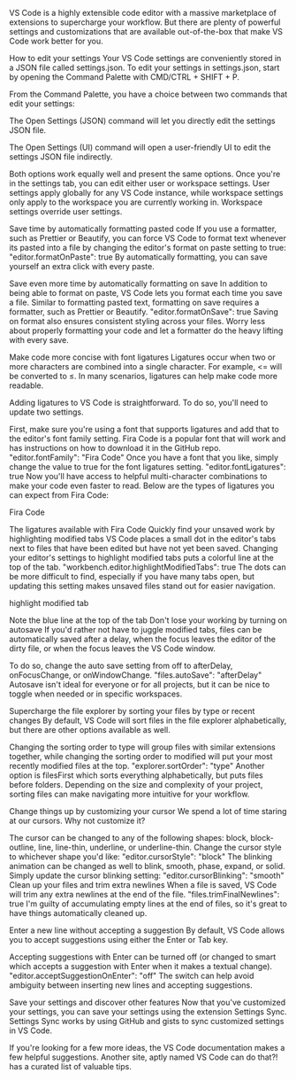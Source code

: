 VS Code is a highly extensible code editor with a massive marketplace of extensions to supercharge your workflow. But there are plenty of powerful settings and customizations that are available out-of-the-box that make VS Code work better for you.

How to edit your settings
Your VS Code settings are conveniently stored in a JSON file called settings.json. To edit your settings in settings.json, start by opening the Command Palette with CMD/CTRL + SHIFT + P.

From the Command Palette, you have a choice between two commands that edit your settings:

The Open Settings (JSON) command will let you directly edit the settings JSON file.

The Open Settings (UI) command will open a user-friendly UI to edit the settings JSON file indirectly.

Both options work equally well and present the same options. Once you're in the settings tab, you can edit either user or workspace settings. User settings apply globally for any VS Code instance, while workspace settings only apply to the workspace you are currently working in. Workspace settings override user settings.

Save time by automatically formatting pasted code
If you use a formatter, such as Prettier or Beautify, you can force VS Code to format text whenever its pasted into a file by changing the editor's format on paste setting to true:
"editor.formatOnPaste": true
By automatically formatting, you can save yourself an extra click with every paste.

Save even more time by automatically formatting on save
In addition to being able to format on paste, VS Code lets you format each time you save a file. Similar to formatting pasted text, formatting on save requires a formatter, such as Prettier or Beautify.
"editor.formatOnSave": true
Saving on format also ensures consistent styling across your files. Worry less about properly formatting your code and let a formatter do the heavy lifting with every save.

Make code more concise with font ligatures
Ligatures occur when two or more characters are combined into a single character. For example, <= will be converted to ≤. In many scenarios, ligatures can help make code more readable.

Adding ligatures to VS Code is straightforward. To do so, you'll need to update two settings.

First, make sure you're using a font that supports ligatures and add that to the editor's font family setting. Fira Code is a popular font that will work and has instructions on how to download it in the GitHub repo.
"editor.fontFamily": "Fira Code"
Once you have a font that you like, simply change the value to true for the font ligatures setting.
"editor.fontLigatures": true
Now you'll have access to helpful multi-character combinations to make your code even faster to read. Below are the types of ligatures you can expect from Fira Code:

Fira Code

The ligatures available with Fira Code
Quickly find your unsaved work by highlighting modified tabs
VS Code places a small dot in the editor's tabs next to files that have been edited but have not yet been saved. Changing your editor's settings to highlight modified tabs puts a colorful line at the top of the tab.
"workbench.editor.highlightModifiedTabs": true
The dots can be more difficult to find, especially if you have many tabs open, but updating this setting makes unsaved files stand out for easier navigation.

highlight modified tab

Note the blue line at the top of the tab
Don't lose your working by turning on autosave
If you'd rather not have to juggle modified tabs, files can be automatically saved after a delay, when the focus leaves the editor of the dirty file, or when the focus leaves the VS Code window.

To do so, change the auto save setting from off to afterDelay, onFocusChange, or onWindowChange.
"files.autoSave": "afterDelay"
Autosave isn't ideal for everyone or for all projects, but it can be nice to toggle when needed or in specific workspaces.

Supercharge the file explorer by sorting your files by type or recent changes
By default, VS Code will sort files in the file explorer alphabetically, but there are other options available as well.

Changing the sorting order to type will group files with similar extensions together, while changing the sorting order to modified will put your most recently modified files at the top.
"explorer.sortOrder": "type"
Another option is filesFirst which sorts everything alphabetically, but puts files before folders. Depending on the size and complexity of your project, sorting files can make navigating more intuitive for your workflow.

Change things up by customizing your cursor
We spend a lot of time staring at our cursors. Why not customize it?

The cursor can be changed to any of the following shapes:
block, block-outline, line, line-thin, underline, or underline-thin. Change the cursor style to whichever shape you'd like:
"editor.cursorStyle": "block"
The blinking animation can be changed as well to blink, smooth, phase, expand, or solid. Simply update the cursor blinking setting:
"editor.cursorBlinking": "smooth"
Clean up your files and trim extra newlines
When a file is saved, VS Code will trim any extra newlines at the end of the file.
"files.trimFinalNewlines": true
I'm guilty of accumulating empty lines at the end of files, so it's great to have things automatically cleaned up.

Enter a new line without accepting a suggestion
By default, VS Code allows you to accept suggestions using either the Enter or Tab key.

Accepting suggestions with Enter can be turned off (or changed to smart which accepts a suggestion with Enter when it makes a textual change).
"editor.acceptSuggestionOnEnter": "off"
The switch can help avoid ambiguity between inserting new lines and accepting suggestions.

Save your settings and discover other features
Now that you've customized your settings, you can save your settings using the extension Settings Sync. Settings Sync works by using GitHub and gists to sync customized settings in VS Code.

If you're looking for a few more ideas, the VS Code documentation makes a few helpful suggestions. Another site, aptly named VS Code can do that?! has a curated list of valuable tips.

